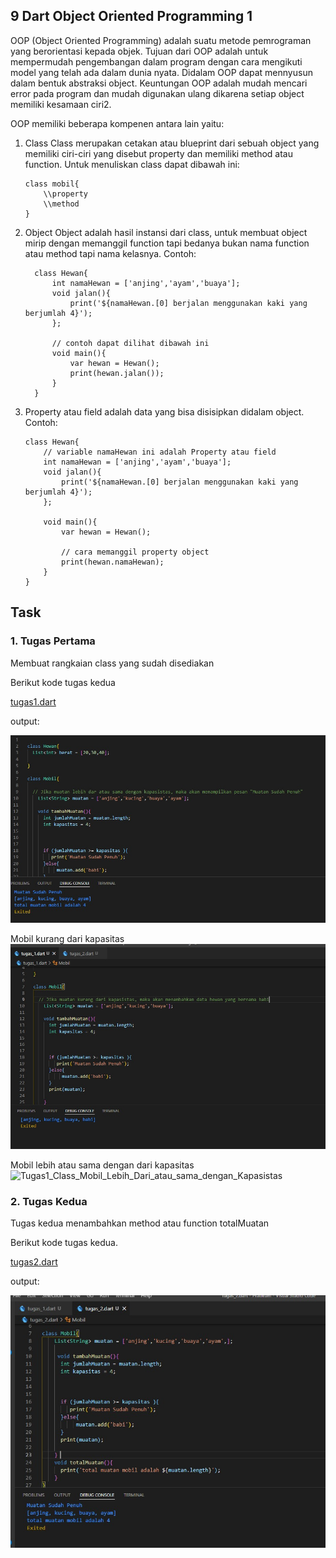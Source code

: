 

## 9 Dart Object Oriented Programming 1

   OOP (Object Oriented Programming) adalah suatu metode pemrograman yang berorientasi kepada objek. Tujuan dari OOP adalah untuk mempermudah pengembangan dalam program dengan cara mengikuti model yang telah ada dalam dunia nyata. Didalam OOP dapat mennyusun dalam bentuk abstraksi object. Keuntungan OOP adalah mudah mencari error pada program dan mudah digunakan ulang dikarena setiap object memiliki kesamaan ciri2.

   OOP memiliki beberapa kompenen antara lain yaitu:

   1. Class
      Class merupakan cetakan atau blueprint dari sebuah object yang memiliki ciri-ciri yang disebut property dan memiliki method atau function. Untuk menuliskan class dapat dibawah ini:

      ```
      class mobil{
          \\property
          \\method
      }
      ```

   2. Object
      Object adalah hasil instansi dari class, untuk membuat object mirip dengan memanggil function tapi bedanya bukan nama function atau method tapi nama kelasnya. Contoh:

      ```
        class Hewan{
            int namaHewan = ['anjing','ayam','buaya'];
            void jalan(){
                print('${namaHewan.[0] berjalan menggunakan kaki yang berjumlah 4}');
            };

            // contoh dapat dilihat dibawah ini
            void main(){
                var hewan = Hewan();
                print(hewan.jalan());
            }
        }
      ```
   3. Property atau field adalah data yang bisa disisipkan didalam object. Contoh:

        ```
        class Hewan{
            // variable namaHewan ini adalah Property atau field
            int namaHewan = ['anjing','ayam','buaya'];
            void jalan(){
                print('${namaHewan.[0] berjalan menggunakan kaki yang berjumlah 4}');
            };
            
            void main(){
                var hewan = Hewan();

                // cara memanggil property object
                print(hewan.namaHewan);
            }
        }
        ```

## Task

### 1. Tugas Pertama
Membuat rangkaian class yang sudah disediakan

Berikut kode tugas kedua

[tugas1.dart](./praktikum/tugas1.dart)

output:

![Tugas1_Class_Hewan](./screenshots/Tugas1_Class_Hewan.jpeg)

Mobil kurang dari kapasitas
![Tugas1_Class_Mobil_Kurang_Dari_Kapasistas](./screenshots/Tugas1_Class_Mobil_Kurang_Dari_Kapasistas.jpeg)

Mobil lebih atau sama dengan dari kapasitas
![Tugas1_Class_Mobil_Lebih_Dari_atau_sama_dengan_Kapasistas](./Tugas1_Class_Mobil_Lebih_Dari_atau_sama_dengan_Kapasistas.jpeg)

### 2. Tugas Kedua
Tugas kedua menambahkan method atau function totalMuatan

Berikut kode tugas kedua.

[tugas2.dart](./praktikum/ListAndMap.dart)

output:

![Tugas2_Class_Mobil_Total_Muatan](./screenshots/Tugas2_Class_Mobil_Total_Muatan.jpeg )
